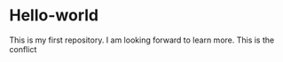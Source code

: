 # Hello-world
This is my first repository.
I am looking forward to learn more.
This is the conflict
